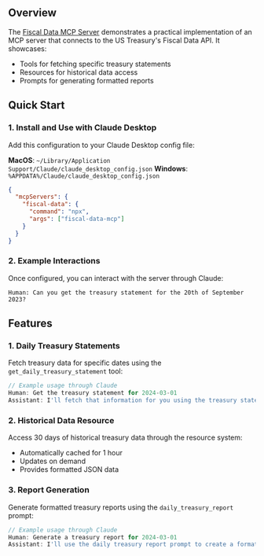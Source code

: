 ## Overview

The [Fiscal Data MCP Server](https://github.com/QuantGeekDev/fiscal-data-mcp) demonstrates a practical implementation of an MCP server that connects to the US Treasury's Fiscal Data API. It showcases:

- Tools for fetching specific treasury statements
- Resources for historical data access
- Prompts for generating formatted reports

## Quick Start

### 1. Install and Use with Claude Desktop

Add this configuration to your Claude Desktop config file:

**MacOS**: `~/Library/Application Support/Claude/claude_desktop_config.json`
**Windows**: `%APPDATA%/Claude/claude_desktop_config.json`

```json
{
  "mcpServers": {
    "fiscal-data": {
      "command": "npx",
      "args": ["fiscal-data-mcp"]
    }
  }
}
```

### 2. Example Interactions

Once configured, you can interact with the server through Claude:

```
Human: Can you get the treasury statement for the 20th of September 2023?
```

## Features

### 1. Daily Treasury Statements

Fetch treasury data for specific dates using the `get_daily_treasury_statement` tool:

```typescript
// Example usage through Claude
Human: Get the treasury statement for 2024-03-01
Assistant: I'll fetch that information for you using the treasury statement tool.
```

### 2. Historical Data Resource

Access 30 days of historical treasury data through the resource system:

- Automatically cached for 1 hour
- Updates on demand
- Provides formatted JSON data

### 3. Report Generation

Generate formatted treasury reports using the `daily_treasury_report` prompt:

```typescript
// Example usage through Claude
Human: Generate a treasury report for 2024-03-01
Assistant: I'll use the daily treasury report prompt to create a formatted report...
```
